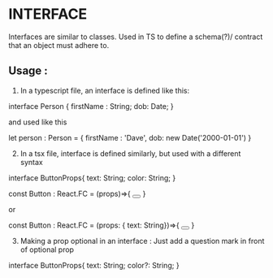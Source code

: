 # INTERFACE 

Interfaces are similar to classes. Used in TS to define a schema(?)/ contract that an object must adhere to.

## Usage : 

1. In a typescript file, an interface is defined like this: 

interface Person {
    firstName : String;
    dob: Date;
}

and used like this

let person : Person = {
    firstName : 'Dave',
    dob: new Date('2000-01-01')
}

2. In a tsx file, interface is defined similarly, but used with a different syntax 

interface ButtonProps{
    text: String;
    color: String;
}

const Button :  React.FC<ButtonProps> = (props)=>{
    <button></button>
}

or

const Button :  React.FC = (props: { text: String})=>{
    <button></button>
}

3. Making a prop optional in an interface : Just add a question mark in front of optional prop

interface ButtonProps{
    text: String;
    color?: String;
}
